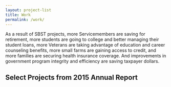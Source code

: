 ```yaml
---
layout: project-list
title: Work
permalink: /work/
---
```

As a result of SBST projects, more Servicemembers are saving for retirement, more students are going to college and better managing their student loans, more Veterans are taking advantage of education and career counseling benefits, more small farms are gaining access to credit, and more families are securing health insurance coverage. And improvements in government program integrity and efficiency are saving taxpayer dollars.

## Select Projects from 2015 Annual Report